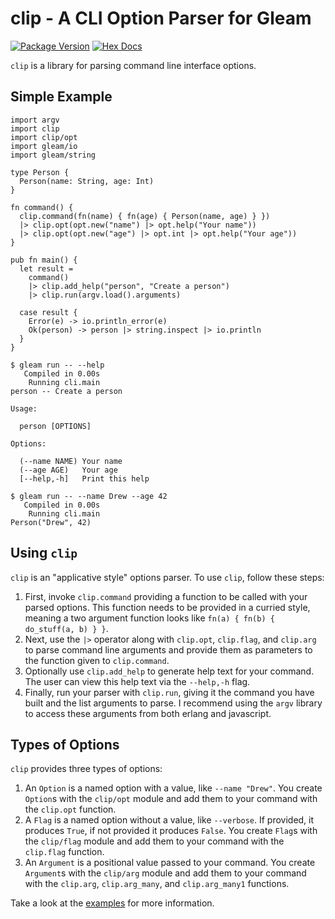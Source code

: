 # clip - A CLI Option Parser for Gleam

[![Package Version](https://img.shields.io/hexpm/v/clip)](https://hex.pm/packages/clip)
[![Hex Docs](https://img.shields.io/badge/hex-docs-ffaff3)](https://hexdocs.pm/clip/)

`clip` is a library for parsing command line interface options.

## Simple Example

```gleam
import argv
import clip
import clip/opt
import gleam/io
import gleam/string

type Person {
  Person(name: String, age: Int)
}

fn command() {
  clip.command(fn(name) { fn(age) { Person(name, age) } })
  |> clip.opt(opt.new("name") |> opt.help("Your name"))
  |> clip.opt(opt.new("age") |> opt.int |> opt.help("Your age"))
}

pub fn main() {
  let result =
    command()
    |> clip.add_help("person", "Create a person")
    |> clip.run(argv.load().arguments)

  case result {
    Error(e) -> io.println_error(e)
    Ok(person) -> person |> string.inspect |> io.println
  }
}
```

```
$ gleam run -- --help
   Compiled in 0.00s
    Running cli.main
person -- Create a person

Usage:

  person [OPTIONS]

Options:

  (--name NAME) Your name
  (--age AGE)   Your age
  [--help,-h]   Print this help
```

```
$ gleam run -- --name Drew --age 42
   Compiled in 0.00s
    Running cli.main
Person("Drew", 42)
```

## Using `clip`

`clip` is an "applicative style" options parser. To use `clip`, follow these
steps:

1. First, invoke `clip.command` providing a function to be called with your
   parsed options. This function needs to be provided in a curried style,
   meaning a two argument function looks like `fn(a) { fn(b) { do_stuff(a, b) }
   }`.
2. Next, use the `|>` operator along with `clip.opt`, `clip.flag`, and
   `clip.arg` to parse command line arguments and provide them as parameters to
   the function given to `clip.command`.
3. Optionally use `clip.add_help` to generate help text for your command. The
   user can view this help text via the `--help,-h` flag.
4. Finally, run your parser with `clip.run`, giving it the command you have
   built and the list arguments to parse. I recommend using the `argv` library
   to access these arguments from both erlang and javascript.

## Types of Options

`clip` provides three types of options:

1. An `Option` is a named option with a value, like `--name "Drew"`. You create
   `Option`s with the `clip/opt` module and add them to your command with the
   `clip.opt` function.
2. A `Flag` is a named option without a value, like `--verbose`. If provided, it
   produces `True`, if not provided it produces `False`. You create `Flag`s with
   the `clip/flag` module and add them to your command with the `clip.flag`
   function.
3. An `Argument` is a positional value passed to your command. You create
   `Argument`s with the `clip/arg` module and add them to your command with the
   `clip.arg`, `clip.arg_many`, and `clip.arg_many1` functions.

Take a look at the
[examples](https://github.com/drewolson/clip/tree/main/examples) for more information.
